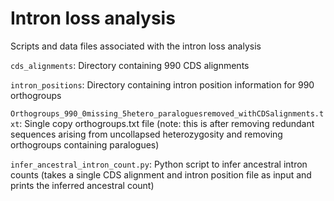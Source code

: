 # Intron loss analysis

Scripts and data files associated with the intron loss analysis

`cds_alignments`: Directory containing 990 CDS alignments 

`intron_positions`: Directory containing intron position information for 990 orthogroups

`Orthogroups_990_0missing_5hetero_paraloguesremoved_withCDSalignments.txt`: Single copy orthogroups.txt file (note: this is after removing redundant sequences arising from uncollapsed 
heterozygosity and removing orthogroups containing paralogues)

`infer_ancestral_intron_count.py`: Python script to infer ancestral intron counts (takes a single CDS alignment and intron position file as input and prints the inferred ancestral count)

